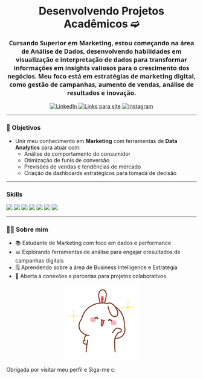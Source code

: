 <h1 align="center">Desenvolvendo Projetos Acadêmicos ➫</h1>

<h3 align="center" style="font-family: 'Segoe UI', Tahoma, Geneva, Verdana, sans-serif;">
Cursando Superior em Marketing, estou começando na área de Análise de Dados, desenvolvendo habilidades em visualização e interpretação de dados para transformar informações em insights valiosos para o crescimento dos negócios. Meu foco está em estratégias de marketing digital, como gestão de campanhas, aumento de vendas, análise de resultados e inovação.
</h3>

<p align="center">
  <a href="https://www.linkedin.com/in/giselealencar/" target="_blank">
    <img src="https://img.shields.io/badge/LinkedIn-0A66C2?style=for-the-badge&logo=linkedin&logoColor=white" alt="LinkedIn"/>
  </a>
  <a href="https://getinspiired.carrd.co/?fbclid=PAZXh0bgNhZW0CMTEAAafVnRSGWL0RIOQfV1rnN5jETwU18VmQFrDGFY27GDwpEABrIvnuMRcylS_HZg_aem_BQJwKjynuKZww0_GnD1z_Q" target="_blank">
    <img src="https://img.shields.io/badge/Link-FF69B4?style=for-the-badge&logo=linktree&logoColor=white" alt="Links para site"/>
  </a>
  <a href="https://www.instagram.com/giisele.alencar_/" target="_blank">
    <img src="https://img.shields.io/badge/Instagram-E4405F?style=for-the-badge&logo=instagram&logoColor=white" alt="Instagram"/>
  </a>
</p>


---

### 🎯 Objetivos
- Unir meu conhecimento em **Marketing** com ferramentas de **Data Analytics** para atuar com:
  - Análise de comportamento do consumidor
  - Otimização de funis de conversão
  - Previsões de vendas e tendências de mercado
  - Criação de dashboards estratégicos para tomada de decisão

---

### Skills
<p align="left">
 <img src="https://img.shields.io/badge/SQL-4479A1?style=for-the-badge&logo=MicrosoftSQLServer&logoColor=white"/>
  <img src="https://img.shields.io/badge/Data%20Analytics-000000?style=for-the-badge&logo=databricks&logoColor=white"/>
  <img src="https://img.shields.io/badge/MySQL-005C84?style=for-the-badge&logo=mysql&logoColor=white"/>
  <img src="https://img.shields.io/badge/Linux-FCC624?style=for-the-badge&logo=linux&logoColor=black"/>
  <img src="https://img.shields.io/badge/Excel-217346?style=for-the-badge&logo=microsoft-excel&logoColor=white"/>
  <img src="https://img.shields.io/badge/Power%20BI-F2C811?style=for-the-badge&logo=powerbi&logoColor=black"/>
<img src="https://img.shields.io/badge/Looker%20Studio-4285F4?style=for-the-badge&logo=googleanalytics&logoColor=white"/>
  
</p>


---

### 👩‍💻 Sobre mim
<ul>
  <li>📚 Estudante de Marketing com foco em dados e performance</li>
  <li>📊 Explorando ferramentas de análise para engajar oresultados de campanhas digitais</li>
  <li>🗒️ Aprendendo sobre a área de Business Intelligence e Estratégia</li>
  <li>💬 Aberta a conexões e parcerias para projetos colaborativos</li>
</ul>
<p align="center">
  <img src="https://raw.githubusercontent.com/Gisele-Alencar/Gisele-Alencar/refs/heads/main/7945bbcb8d06a234a595c231cd369852.gif" alt="Anime Hi gif waving" width="200"/>
</p>


<p> Obrigada por visitar meu perfil e Siga-me c:
</p>

